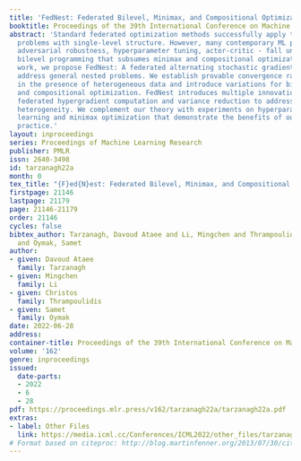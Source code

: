 ```yaml
---
title: 'FedNest: Federated Bilevel, Minimax, and Compositional Optimization'
booktitle: Proceedings of the 39th International Conference on Machine Learning
abstract: 'Standard federated optimization methods successfully apply to stochastic
  problems with single-level structure. However, many contemporary ML problems - including
  adversarial robustness, hyperparameter tuning, actor-critic - fall under nested
  bilevel programming that subsumes minimax and compositional optimization. In this
  work, we propose FedNest: A federated alternating stochastic gradient method to
  address general nested problems. We establish provable convergence rates for FedNest
  in the presence of heterogeneous data and introduce variations for bilevel, minimax,
  and compositional optimization. FedNest introduces multiple innovations including
  federated hypergradient computation and variance reduction to address inner-level
  heterogeneity. We complement our theory with experiments on hyperparameter & hyper-representation
  learning and minimax optimization that demonstrate the benefits of our method in
  practice.'
layout: inproceedings
series: Proceedings of Machine Learning Research
publisher: PMLR
issn: 2640-3498
id: tarzanagh22a
month: 0
tex_title: "{F}ed{N}est: Federated Bilevel, Minimax, and Compositional Optimization"
firstpage: 21146
lastpage: 21179
page: 21146-21179
order: 21146
cycles: false
bibtex_author: Tarzanagh, Davoud Ataee and Li, Mingchen and Thrampoulidis, Christos
  and Oymak, Samet
author:
- given: Davoud Ataee
  family: Tarzanagh
- given: Mingchen
  family: Li
- given: Christos
  family: Thrampoulidis
- given: Samet
  family: Oymak
date: 2022-06-28
address:
container-title: Proceedings of the 39th International Conference on Machine Learning
volume: '162'
genre: inproceedings
issued:
  date-parts:
  - 2022
  - 6
  - 28
pdf: https://proceedings.mlr.press/v162/tarzanagh22a/tarzanagh22a.pdf
extras:
- label: Other Files
  link: https://media.icml.cc/Conferences/ICML2022/other_files/tarzanagh22a-supp.zip
# Format based on citeproc: http://blog.martinfenner.org/2013/07/30/citeproc-yaml-for-bibliographies/
---
```

